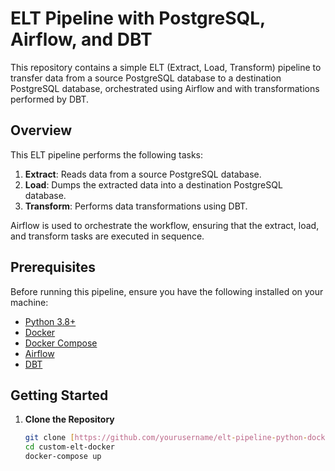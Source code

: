 # ELT Pipeline with PostgreSQL, Airflow, and DBT

This repository contains a simple ELT (Extract, Load, Transform) pipeline to transfer data from a source PostgreSQL database to a destination PostgreSQL database, orchestrated using Airflow and with transformations performed by DBT.



## Overview

This ELT pipeline performs the following tasks:
1. **Extract**: Reads data from a source PostgreSQL database.
2. **Load**: Dumps the extracted data into a destination PostgreSQL database.
3. **Transform**: Performs data transformations using DBT.

Airflow is used to orchestrate the workflow, ensuring that the extract, load, and transform tasks are executed in sequence.

## Prerequisites

Before running this pipeline, ensure you have the following installed on your machine:
- [Python 3.8+](https://www.python.org/downloads/)
- [Docker](https://docs.docker.com/get-docker/)
- [Docker Compose](https://docs.docker.com/compose/install/)
- [Airflow](https://airflow.apache.org/docs/apache-airflow/stable/installation/index.html)
- [DBT](https://docs.getdbt.com/docs/get-started/installation)



## Getting Started

1. **Clone the Repository**
   ```bash
   git clone [https://github.com/yourusername/elt-pipeline-python-docker.git](https://github.com/Anass-NB/custom-elt-docke)
   cd custom-elt-docker
   docker-compose up

